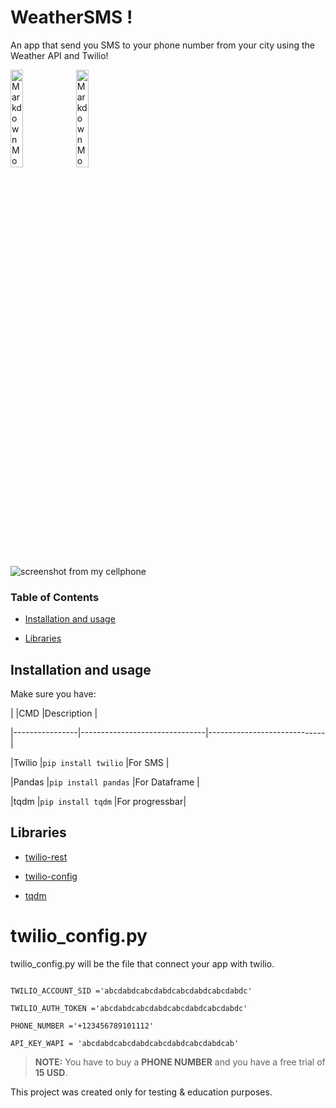 
# WeatherSMS !

  

An app that send you SMS to your phone number from your city using the Weather API and Twilio!

  <img  src="https://upload.wikimedia.org/wikipedia/commons/thumb/7/7e/Twilio-logo-red.svg/512px-Twilio-logo-red.svg.png?20190613203915" alt="Markdown Monster icon" width="20%"/>
  <img  src="https://blog.weatherapi.com/wp-content/uploads/2020/02/cropped-Asset-62-1.png" alt="Markdown Monster icon" width="20%"/>

![screenshot from my cellphone](https://pbs.twimg.com/media/Fmc5LlXWYAMZUWe?format=png&name=small)





  

### Table of Contents

* [Installation and usage](#installation)

* [Libraries](#libraries)

  

## <a name="installation"></a> Installation and usage

  

Make sure you have:

  

| |CMD |Description |

|----------------|-------------------------------|-----------------------------|

|Twilio |`pip install twilio` |For SMS |

|Pandas |`pip install pandas` |For Dataframe |

|tqdm |`pip install tqdm` |For progressbar|

  

## <a name="libraries"></a> Libraries

* [twilio-rest](https://github.com/twilio/twilio-python)

* [twilio-config](https://github.com/twilio/twilio-python)

* [tqdm](https://github.com/tqdm/tqdm#readme)

  
  
  
  
  

# twilio_config.py

  

twilio_config.py will be the file that connect your app with twilio.

  

```console

TWILIO_ACCOUNT_SID ='abcdabdcabcdabdcabcdabdcabcdabdc'

TWILIO_AUTH_TOKEN ='abcdabdcabcdabdcabcdabdcabcdabdc'

PHONE_NUMBER ='+123456789101112'

API_KEY_WAPI = 'abcdabdcabcdabdcabcdabdcabcdabdcab'

```

  

>  **NOTE:** You have to buy a **PHONE NUMBER** and you have a free trial of **15 USD**.

  
  
  

This project was created only for testing & education purposes.